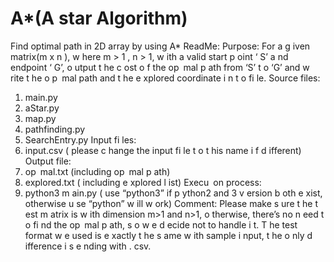 # A*(A star Algorithm)
Find optimal path in 2D array by using A*
ReadMe:
Purpose: For a g iven matrix(m x n ), w here m > 1 , n > 1, w ith a valid start p oint ‘ S’ a nd
endpoint ‘ G’, o utput t he c ost o f the op mal p ath from ‘S’ t o ‘G’ and w rite t he o p mal path
and t he e xplored coordinate i n t o fi le.
Source files:
1. main.py
2. aStar.py
3. map.py
4. pathfinding.py
5. SearchEntry.py
Input fi les:
1. input.csv ( please c hange the input fi le t o t his name i f d ifferent)
Output file:
1. op mal.txt (including op mal p ath)
2. explored.txt ( including e xplored l ist)
Execu on process:
1. python3 m ain.py ( use “python3” if p ython2 and 3 v ersion b oth e xist, otherwise u se
“python” w ill w ork)
Comment:
Please make s ure t he t est m atrix is w ith dimension m>1 and n>1, o therwise, there’s
no n eed t o fi nd the op mal p ath, s o w e d ecide not to handle i t. T he test format w e
used is e xactly t he s ame w ith sample i nput, t he o nly d ifference i s e nding with . csv.
